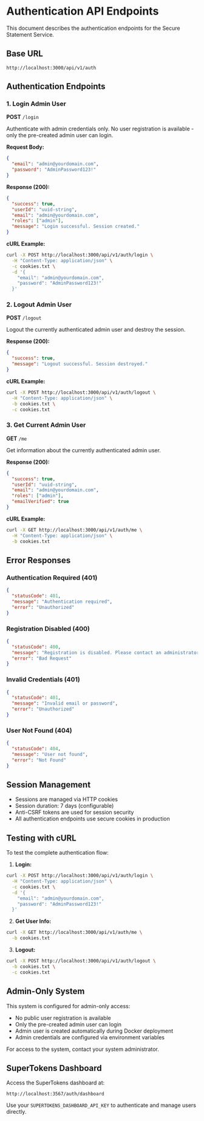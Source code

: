 # Authentication API Endpoints

This document describes the authentication endpoints for the Secure Statement Service.

## Base URL
```
http://localhost:3000/api/v1/auth
```

## Authentication Endpoints

### 1. Login Admin User
**POST** `/login`

Authenticate with admin credentials only. No user registration is available - only the pre-created admin user can login.

**Request Body:**
```json
{
  "email": "admin@yourdomain.com",
  "password": "AdminPassword123!"
}
```

**Response (200):**
```json
{
  "success": true,
  "userId": "uuid-string",
  "email": "admin@yourdomain.com",
  "roles": ["admin"],
  "message": "Login successful. Session created."
}
```

**cURL Example:**
```bash
curl -X POST http://localhost:3000/api/v1/auth/login \
  -H "Content-Type: application/json" \
  -c cookies.txt \
  -d '{
    "email": "admin@yourdomain.com",
    "password": "AdminPassword123!"
  }'
```

### 2. Logout Admin User
**POST** `/logout`

Logout the currently authenticated admin user and destroy the session.

**Response (200):**
```json
{
  "success": true,
  "message": "Logout successful. Session destroyed."
}
```

**cURL Example:**
```bash
curl -X POST http://localhost:3000/api/v1/auth/logout \
  -H "Content-Type: application/json" \
  -b cookies.txt \
  -c cookies.txt
```

### 3. Get Current Admin User
**GET** `/me`

Get information about the currently authenticated admin user.

**Response (200):**
```json
{
  "success": true,
  "userId": "uuid-string",
  "email": "admin@yourdomain.com",
  "roles": ["admin"],
  "emailVerified": true
}
```

**cURL Example:**
```bash
curl -X GET http://localhost:3000/api/v1/auth/me \
  -H "Content-Type: application/json" \
  -b cookies.txt
```

## Error Responses

### Authentication Required (401)
```json
{
  "statusCode": 401,
  "message": "Authentication required",
  "error": "Unauthorized"
}
```

### Registration Disabled (400)
```json
{
  "statusCode": 400,
  "message": "Registration is disabled. Please contact an administrator for access.",
  "error": "Bad Request"
}
```

### Invalid Credentials (401)
```json
{
  "statusCode": 401,
  "message": "Invalid email or password",
  "error": "Unauthorized"
}
```

### User Not Found (404)
```json
{
  "statusCode": 404,
  "message": "User not found",
  "error": "Not Found"
}
```

## Session Management

- Sessions are managed via HTTP cookies
- Session duration: 7 days (configurable)
- Anti-CSRF tokens are used for session security
- All authentication endpoints use secure cookies in production

## Testing with cURL

To test the complete authentication flow:

1. **Login:**
```bash
curl -X POST http://localhost:3000/api/v1/auth/login \
  -H "Content-Type: application/json" \
  -c cookies.txt \
  -d '{
    "email": "admin@yourdomain.com",
    "password": "AdminPassword123!"
  }'
```

2. **Get User Info:**
```bash
curl -X GET http://localhost:3000/api/v1/auth/me \
  -b cookies.txt
```

3. **Logout:**
```bash
curl -X POST http://localhost:3000/api/v1/auth/logout \
  -b cookies.txt \
  -c cookies.txt
```

## Admin-Only System

This system is configured for admin-only access:
- No public user registration is available
- Only the pre-created admin user can login
- Admin user is created automatically during Docker deployment
- Admin credentials are configured via environment variables

For access to the system, contact your system administrator.

## SuperTokens Dashboard

Access the SuperTokens dashboard at:
```
http://localhost:3567/auth/dashboard
```

Use your `SUPERTOKENS_DASHBOARD_API_KEY` to authenticate and manage users directly.